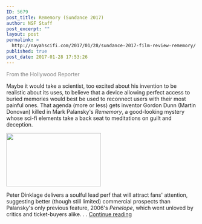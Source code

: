 ```yaml
---
ID: 5679
post_title: Rememory (Sundance 2017)
author: NSF Staff
post_excerpt: ""
layout: post
permalink: >
  http://nayahscifi.com/2017/01/28/sundance-2017-film-review-rememory/
published: true
post_date: 2017-01-28 17:53:26
---
```

<span style="color: #808080;">From the Hollywood Reporter</span>

Maybe it would take a scientist, too excited about his invention to be realistic about its uses, to believe that a device allowing perfect access to buried memories would best be used to reconnect users with their most painful ones. That agenda (more or less) gets inventor Gordon Dunn (Martin Donovan) killed in Mark Palansky's <em>Rememory</em>, a good-looking mystery whose sci-fi elements take a back seat to meditations on guilt and deception.

<img class="alignleft size-thumbnail wp-image-5690" src="http://nayahscifi.com/wp-content/uploads/2017/01/dinklage2-250x141.jpeg" alt="" width="250" height="141" />

Peter Dinklage delivers a soulful lead perf that will attract fans' attention, suggesting better (though still limited) commercial prospects than Palansky's only previous feature, 2006's <em>Penelope</em>, which went unloved by critics and ticket-buyers alike. . . <a href="http://www.hollywoodreporter.com/review/rememory-969423">Continue reading</a>